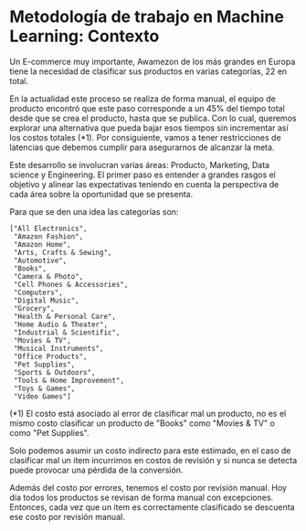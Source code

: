 # Metodología de trabajo en Machine Learning: Contexto

Un E-commerce muy importante, Awamezon de los más grandes en Europa tiene la necesidad de clasificar sus productos en varias categorías, 22 en total.

En la actualidad este proceso se realiza de forma manual, el equipo de producto encontró que este paso corresponde a un 45% del tiempo total desde que se crea el producto, hasta que se publica. Con lo cual, queremos explorar una alternativa que pueda bajar esos tiempos sin incrementar así los costos totales (*1). Por consiguiente, vamos a tener restricciones de latencias que debemos cumplir para asegurarnos de alcanzar la meta.

Este desarrollo se involucran varias áreas: Producto, Marketing, Data science y Engineering. El primer paso es entender a grandes rasgos el objetivo y alinear las expectativas teniendo en cuenta la perspectiva de cada área sobre la oportunidad que se presenta.

Para que se den una idea las categorías son:
```
["All Electronics",
 "Amazon Fashion",
 "Amazon Home",
 "Arts, Crafts & Sewing",
 "Automotive",
 "Books",
 "Camera & Photo",
 "Cell Phones & Accessories",
 "Computers",
 "Digital Music",
 "Grocery",
 "Health & Personal Care",
 "Home Audio & Theater",
 "Industrial & Scientific",
 "Movies & TV",
 "Musical Instruments",
 "Office Products",
 "Pet Supplies",
 "Sports & Outdoors",
 "Tools & Home Improvement",
 "Toys & Games",
 "Video Games"]
```

(*1) El costo está asociado al error de clasificar mal un producto, no es el mismo costo clasificar un producto de "Books" como "Movies & TV" o como "Pet Supplies".

Solo podemos asumir un costo indirecto para este estimado, en el caso de clasificar mal un item incurrimos en costos de revisión y si nunca se detecta puede provocar una pérdida de la conversión.

Además del costo por errores, tenemos el costo por revisión manual. Hoy día todos los productos se revisan de forma manual con excepciones. Entonces, cada vez que un item es correctamente clasificado se descuenta ese costo por revisión manual.

